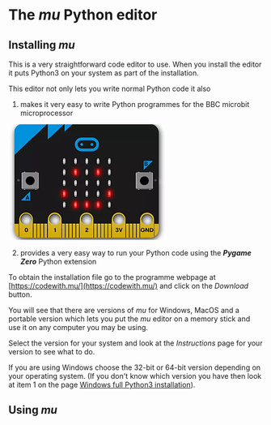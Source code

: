# The *mu* Python editor

## Installing *mu*

This is a very straightforward code editor to use. When you install the editor it puts Python3 on your system as part of the installation.

This editor not only lets you write normal Python code it also 

1. makes it very easy to write Python programmes for the BBC microbit microprocessor

![microbit](microbit.png "microbit")

2. provides a very easy way to run your Python code using the _**Pygame Zero**_ Python extension

To obtain the installation file go to the programme webpage at [https://codewith.mu/](https://codewith.mu/) and click on the *Download* button.

You will see that there are versions of *mu* for Windows, MacOS and a portable version which lets you put the *mu* editor on a memory stick and use it on any computer you may be using.

Select the version for your system and look at the *Instructions* page for your version to see what to do.

If you are using Windows choose the 32-bit or 64-bit version depending on your operating system. (If you don't know which version you have then look at item 1 on the page [Windows full Python3 installation](../Windows-installation/Windows-full-installation/README.md)).

## Using *mu*